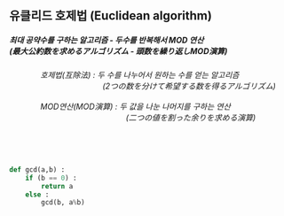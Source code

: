 <h2> 유클리드 호제법 (Euclidean algorithm)</h2>

<h5>최대 공약수를 구하는 알고리즘 - 두수를 반복해서 MOD 연산<br>
(最大公約数を求めるアルゴリズム - 頭数を繰り返しMOD演算)
</h5>
<h6>
<a>　　　　</a>호제법(互除法) : 두 수를 나누어서 원하는 수를 얻는 알고리즘<br>
<a>　　　　　　　　　　　　</a>(2つの数を分けて希望する数を得るアルゴリズム)
<br><br>
<a>　　　　</a>MOD연산(MOD演算) : 두 값을 나눈 나머지를 구하는 연산<br>
<a>　　　　　　　　　　　　　　　</a>(二つの値を割った余りを求める演算)
</h6> 
<br>

```python

def gcd(a,b) :
    if (b == 0) :
        return a
    else :
        gcd(b, a%b)
        
```
